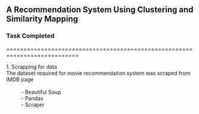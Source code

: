 ## A Recommendation System Using Clustering and Similarity Mapping

### Task Completed
===========================================================================

<dl>
<dt>1. Scrapping for data</dt>
The dataset required for movie recommendation system was scraped from IMDB page
<br></br>
<dd>- Beautiful Soup</dd>
<dd>- Pandas</dd>
<dd>- Scraper</dd>

</dl>
